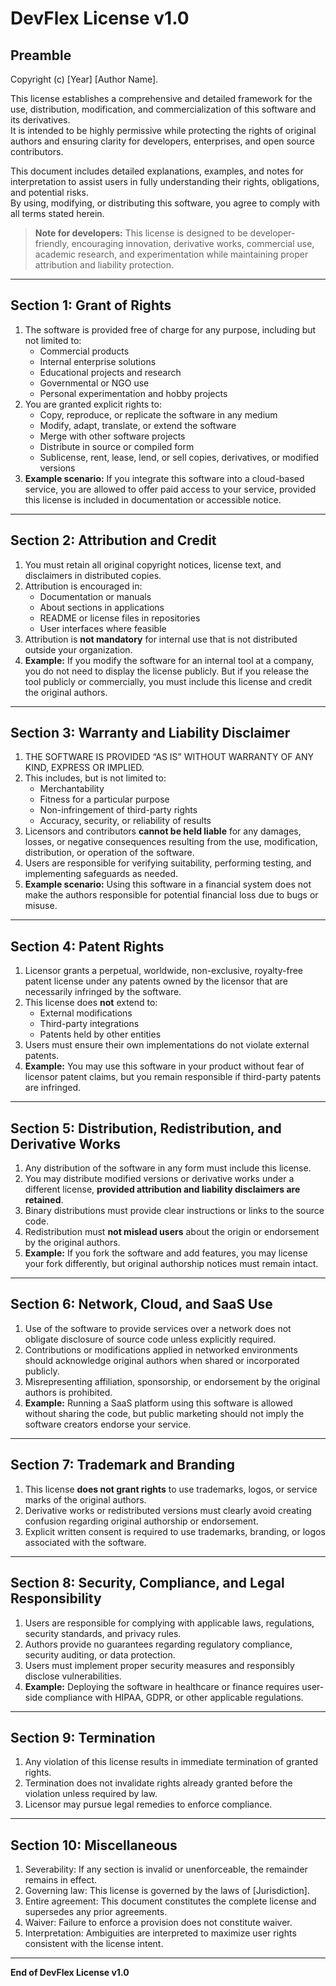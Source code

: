 # DevFlex License v1.0

## Preamble
Copyright (c) [Year] [Author Name].

This license establishes a comprehensive and detailed framework for the use, distribution, modification, and commercialization of this software and its derivatives.  
It is intended to be highly permissive while protecting the rights of original authors and ensuring clarity for developers, enterprises, and open source contributors.  

This document includes detailed explanations, examples, and notes for interpretation to assist users in fully understanding their rights, obligations, and potential risks.  
By using, modifying, or distributing this software, you agree to comply with all terms stated herein.

> **Note for developers:** This license is designed to be developer-friendly, encouraging innovation, derivative works, commercial use, academic research, and experimentation while maintaining proper attribution and liability protection.

---

## Section 1: Grant of Rights
1. The software is provided free of charge for any purpose, including but not limited to:  
   - Commercial products  
   - Internal enterprise solutions  
   - Educational projects and research  
   - Governmental or NGO use  
   - Personal experimentation and hobby projects
2. You are granted explicit rights to:  
   - Copy, reproduce, or replicate the software in any medium  
   - Modify, adapt, translate, or extend the software  
   - Merge with other software projects  
   - Distribute in source or compiled form  
   - Sublicense, rent, lease, lend, or sell copies, derivatives, or modified versions
3. **Example scenario:** If you integrate this software into a cloud-based service, you are allowed to offer paid access to your service, provided this license is included in documentation or accessible notice.

---

## Section 2: Attribution and Credit
1. You must retain all original copyright notices, license text, and disclaimers in distributed copies.  
2. Attribution is encouraged in:  
   - Documentation or manuals  
   - About sections in applications  
   - README or license files in repositories  
   - User interfaces where feasible
3. Attribution is **not mandatory** for internal use that is not distributed outside your organization.
4. **Example:** If you modify the software for an internal tool at a company, you do not need to display the license publicly. But if you release the tool publicly or commercially, you must include this license and credit the original authors.

---

## Section 3: Warranty and Liability Disclaimer
1. THE SOFTWARE IS PROVIDED “AS IS” WITHOUT WARRANTY OF ANY KIND, EXPRESS OR IMPLIED.  
2. This includes, but is not limited to:  
   - Merchantability  
   - Fitness for a particular purpose  
   - Non-infringement of third-party rights  
   - Accuracy, security, or reliability of results
3. Licensors and contributors **cannot be held liable** for any damages, losses, or negative consequences resulting from the use, modification, distribution, or operation of the software.  
4. Users are responsible for verifying suitability, performing testing, and implementing safeguards as needed.  
5. **Example scenario:** Using this software in a financial system does not make the authors responsible for potential financial loss due to bugs or misuse.

---

## Section 4: Patent Rights
1. Licensor grants a perpetual, worldwide, non-exclusive, royalty-free patent license under any patents owned by the licensor that are necessarily infringed by the software.  
2. This license does **not** extend to:  
   - External modifications  
   - Third-party integrations  
   - Patents held by other entities
3. Users must ensure their own implementations do not violate external patents.  
4. **Example:** You may use this software in your product without fear of licensor patent claims, but you remain responsible if third-party patents are infringed.

---

## Section 5: Distribution, Redistribution, and Derivative Works
1. Any distribution of the software in any form must include this license.  
2. You may distribute modified versions or derivative works under a different license, **provided attribution and liability disclaimers are retained**.  
3. Binary distributions must provide clear instructions or links to the source code.  
4. Redistribution must **not mislead users** about the origin or endorsement by the original authors.  
5. **Example:** If you fork the software and add features, you may license your fork differently, but original authorship notices must remain intact.

---

## Section 6: Network, Cloud, and SaaS Use
1. Use of the software to provide services over a network does not obligate disclosure of source code unless explicitly required.  
2. Contributions or modifications applied in networked environments should acknowledge original authors when shared or incorporated publicly.  
3. Misrepresenting affiliation, sponsorship, or endorsement by the original authors is prohibited.  
4. **Example:** Running a SaaS platform using this software is allowed without sharing the code, but public marketing should not imply the software creators endorse your service.

---

## Section 7: Trademark and Branding
1. This license **does not grant rights** to use trademarks, logos, or service marks of the original authors.  
2. Derivative works or redistributed versions must clearly avoid creating confusion regarding original authorship or endorsement.  
3. Explicit written consent is required to use trademarks, branding, or logos associated with the software.

---

## Section 8: Security, Compliance, and Legal Responsibility
1. Users are responsible for complying with applicable laws, regulations, security standards, and privacy rules.  
2. Authors provide no guarantees regarding regulatory compliance, security auditing, or data protection.  
3. Users must implement proper security measures and responsibly disclose vulnerabilities.  
4. **Example:** Deploying the software in healthcare or finance requires user-side compliance with HIPAA, GDPR, or other applicable regulations.

---

## Section 9: Termination
1. Any violation of this license results in immediate termination of granted rights.  
2. Termination does not invalidate rights already granted before the violation unless required by law.  
3. Licensor may pursue legal remedies to enforce compliance.

---

## Section 10: Miscellaneous
1. Severability: If any section is invalid or unenforceable, the remainder remains in effect.  
2. Governing law: This license is governed by the laws of [Jurisdiction].  
3. Entire agreement: This document constitutes the complete license and supersedes any prior agreements.  
4. Waiver: Failure to enforce a provision does not constitute waiver.  
5. Interpretation: Ambiguities are interpreted to maximize user rights consistent with the license intent.

---

**End of DevFlex License v1.0**
